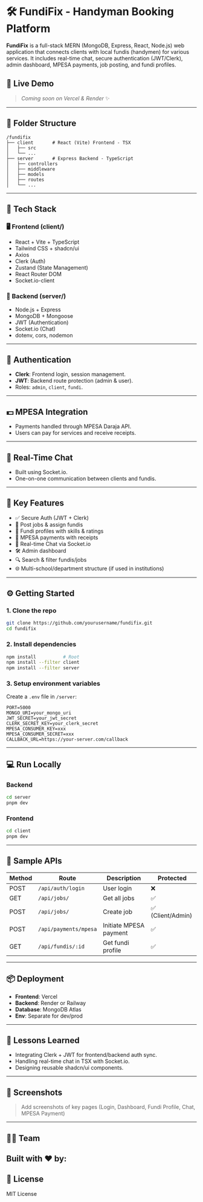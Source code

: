 # 🛠️ FundiFix - Handyman Booking Platform

**FundiFix** is a full-stack MERN (MongoDB, Express, React, Node.js) web application that connects clients with local fundis (handymen) for various services. It includes real-time chat, secure authentication (JWT/Clerk), admin dashboard, MPESA payments, job posting, and fundi profiles.

## 🚀 Live Demo

> *Coming soon on Vercel & Render* ✨

---

## 📁 Folder Structure

```
/fundifix
├── client       # React (Vite) Frontend - TSX
│   ├── src
│   └── ...
├── server       # Express Backend - TypeScript
│   ├── controllers
│   ├── middleware
│   ├── models
│   ├── routes
│   └── ...
```

---

## 🧰 Tech Stack

### 🖥️ Frontend (client/)

* React + Vite + TypeScript
* Tailwind CSS + shadcn/ui
* Axios
* Clerk (Auth)
* Zustand (State Management)
* React Router DOM
* Socket.io-client

### 🧪 Backend (server/)

* Node.js + Express
* MongoDB + Mongoose
* JWT (Authentication)
* Socket.io (Chat)
* dotenv, cors, nodemon

---

## 🔐 Authentication

* **Clerk**: Frontend login, session management.
* **JWT**: Backend route protection (admin & user).
* Roles: `admin`, `client`, `fundi`.

---

## 💵 MPESA Integration

* Payments handled through MPESA Daraja API.
* Users can pay for services and receive receipts.

---

## 💬 Real-Time Chat

* Built using Socket.io.
* One-on-one communication between clients and fundis.

---

## 🎯 Key Features

* ✅ Secure Auth (JWT + Clerk)
* 🧰 Post jobs & assign fundis
* 📂 Fundi profiles with skills & ratings
* 🧾 MPESA payments with receipts
* 💬 Real-time Chat via Socket.io
* 🛠️ Admin dashboard
* 🔍 Search & filter fundis/jobs
* 🌐 Multi-school/department structure (if used in institutions)

---

## ⚙️ Getting Started

### 1. Clone the repo

```bash
git clone https://github.com/yourusername/fundifix.git
cd fundifix
```

### 2. Install dependencies

```bash
npm install          # Root
npm install --filter client
npm install --filter server
```

### 3. Setup environment variables

Create a `.env` file in `/server`:

```env
PORT=5000
MONGO_URI=your_mongo_uri
JWT_SECRET=your_jwt_secret
CLERK_SECRET_KEY=your_clerk_secret
MPESA_CONSUMER_KEY=xxx
MPESA_CONSUMER_SECRET=xxx
CALLBACK_URL=https://your-server.com/callback
```

---

## 💻 Run Locally

### Backend

```bash
cd server
pnpm dev
```

### Frontend

```bash
cd client
pnpm dev
```

---

## 🧪 Sample APIs

| Method | Route                 | Description            | Protected        |
| ------ | --------------------- | ---------------------- | ---------------- |
| POST   | `/api/auth/login`     | User login             | ❌                |
| GET    | `/api/jobs/`          | Get all jobs           | ✅                |
| POST   | `/api/jobs/`          | Create job             | ✅ (Client/Admin) |
| POST   | `/api/payments/mpesa` | Initiate MPESA payment | ✅                |
| GET    | `/api/fundis/:id`     | Get fundi profile      | ✅                |

---

## 📦 Deployment

* **Frontend**: Vercel
* **Backend**: Render or Railway
* **Database**: MongoDB Atlas
* **Env**: Separate for dev/prod

---

## 🧠 Lessons Learned

* Integrating Clerk + JWT for frontend/backend auth sync.
* Handling real-time chat in TSX with Socket.io.
* Designing reusable shadcn/ui components.

---

## 📸 Screenshots

> Add screenshots of key pages (Login, Dashboard, Fundi Profile, Chat, MPESA Payment)

---

## 🧑‍💻 Team

Built with ❤️ by:
---

## 📝 License

MIT License




